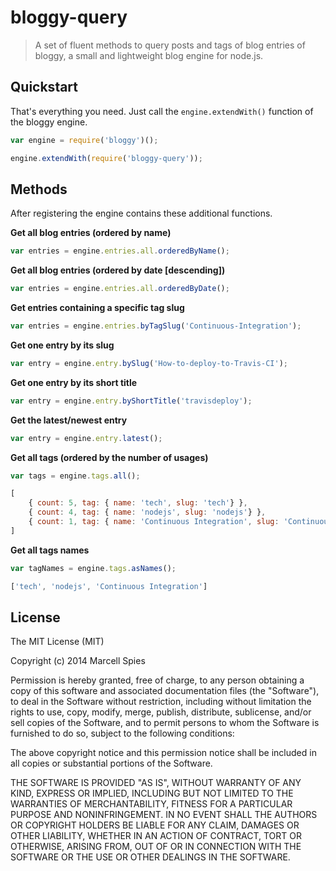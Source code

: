 # bloggy-query

> A set of fluent methods to query posts and tags of blog entries of bloggy, a small and lightweight blog engine for node.js.

## Quickstart

That's everything you need. Just call the `engine.extendWith()` function of the bloggy engine.

```Javascript
var engine = require('bloggy')();

engine.extendWith(require('bloggy-query'));
```

## Methods

After registering the engine contains these additional functions.


**Get all blog entries (ordered by name)**

```Javascript
var entries = engine.entries.all.orderedByName();
```

**Get all blog entries (ordered by date [descending])**

```Javascript
var entries = engine.entries.all.orderedByDate();
```

**Get entries containing a specific tag slug**

```Javascript
var entries = engine.entries.byTagSlug('Continuous-Integration');
```

**Get one entry by its slug**

```Javascript
var entry = engine.entry.bySlug('How-to-deploy-to-Travis-CI');
```

**Get one entry by its short title**

```Javascript
var entry = engine.entry.byShortTitle('travisdeploy');
```

**Get the latest/newest entry**

```Javascript
var entry = engine.entry.latest();
```

**Get all tags (ordered by the number of usages)**

```Javascript
var tags = engine.tags.all();

[
    { count: 5, tag: { name: 'tech', slug: 'tech'} },
    { count: 4, tag: { name: 'nodejs', slug: 'nodejs'} },
    { count: 1, tag: { name: 'Continuous Integration', slug: 'Continuous-Integration'} },
]
```

**Get all tags names**

```Javascript
var tagNames = engine.tags.asNames();

['tech', 'nodejs', 'Continuous Integration']
```

License
-------

The MIT License (MIT)

Copyright (c) 2014 Marcell Spies

Permission is hereby granted, free of charge, to any person obtaining a copy
of this software and associated documentation files (the "Software"), to deal
in the Software without restriction, including without limitation the rights
to use, copy, modify, merge, publish, distribute, sublicense, and/or sell
copies of the Software, and to permit persons to whom the Software is
furnished to do so, subject to the following conditions:

The above copyright notice and this permission notice shall be included in
all copies or substantial portions of the Software.

THE SOFTWARE IS PROVIDED "AS IS", WITHOUT WARRANTY OF ANY KIND, EXPRESS OR
IMPLIED, INCLUDING BUT NOT LIMITED TO THE WARRANTIES OF MERCHANTABILITY,
FITNESS FOR A PARTICULAR PURPOSE AND NONINFRINGEMENT. IN NO EVENT SHALL THE
AUTHORS OR COPYRIGHT HOLDERS BE LIABLE FOR ANY CLAIM, DAMAGES OR OTHER
LIABILITY, WHETHER IN AN ACTION OF CONTRACT, TORT OR OTHERWISE, ARISING FROM,
OUT OF OR IN CONNECTION WITH THE SOFTWARE OR THE USE OR OTHER DEALINGS IN
THE SOFTWARE.